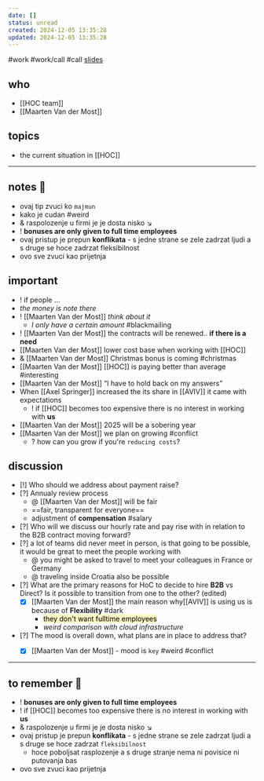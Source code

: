 ```yaml
---
date: []
status: unread
created: 2024-12-05 13:35:28
updated: 2024-12-05 13:35:28
---
```

#work #work/call #call
[slides](https://app.sli.do/event/2EDUP4mDshu3vv8twn7NCP/live/questions)
## who
- [[HOC team]]
- [[Maarten Van der Most]]
## topics
- the current situation in [[HOC]]
---
## notes 📔
- ovaj tip zvuci ko `majmun`
- kako je cudan #weird  
- & raspolozenje u firmi je je dosta nisko ↘
- ! **bonuses are only given to full time employees**
- ovaj pristup je prepun **konflikata** - s jedne strane se zele zadrzat ljudi a s druge se hoce zadrzat fleksibilnost
- ovo sve zvuci kao prijetnja

## important
- ! if people ...
- _the money is note there_
- ! [[Maarten Van der Most]] *think about it*
	- *I only have a certain amount* #blackmailing 
- ! [[Maarten Van der Most]] the contracts will be renewed.. **if there is a need**
- [[Maarten Van der Most]] lower cost base when working with [[HOC]]
- & [[Maarten Van der Most]] Christmas bonus is coming #christmas
- [[Maarten Van der Most]] [[HOC]] is paying better than average #interesting
- [[Maarten Van der Most]]  <q>I have to hold back on my answers</q>
- When [[Axel Springer]] increased the its share in [[AVIV]] it came with expectations
	- ! if [[HOC]] becomes too expensive there is no interest in working with **us**
- [[Maarten Van der Most]] 2025 will be a sobering year
- [[Maarten Van der Most]] we plan on growing #conflict 
	- ? how can you grow if you're `reducing costs`?

## discussion
- [!] Who should we address about payment raise?
- [?] Annualy review process
	- @ [[Maarten Van der Most]] will be fair
	- ==fair, transparent for everyone==
	- adjustment of **compensation** #salary
- [?] Who will we discuss our hourly rate and pay rise with in relation to the B2B contract moving forward?
- [?] a lot of teams did never meet in person, is that going to be possible, it would be great to meet the people working with
	- @ you might be asked to travel to meet your colleagues in France or Germany
	- @ traveling inside Croatia also be possible
- [?] What are the primary reasons for HoC to decide to hire **B2B** vs Direct? Is it possible to transition from one to the other?  (edited)  
	- [x] [[Maarten Van der Most]] the main reason why[[AVIV]] is using us is because of **Flexibility** #dark
		- <mark style="background: #FFF3A3A6;">they don't want fulltime employees</mark>
		- *weird comparison with cloud infrastructure*
- [?] The mood is overall down, what plans are in place to address that?
	- [x] [[Maarten Van der Most]] - mood is `key` #weird #conflict


---
## to remember 📑
- ! **bonuses are only given to full time employees**
- ! if [[HOC]] becomes too expensive there is no interest in working with **us**
- & raspolozenje u firmi je je dosta nisko ↘
- ovaj pristup je prepun **konflikata** - s jedne strane se zele zadrzat ljudi a s druge se hoce zadrzat `fleksibilnost`
	- hoce poboljsat rasplozenje a s druge stranje nema ni povisice ni putovanja bas
- ovo sve zvuci kao prijetnja
